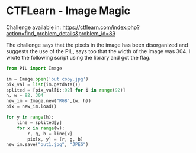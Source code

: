 # CTFLearn - Image Magic

Challenge available in: https://ctflearn.com/index.php?action=find_problem_details&problem_id=89

The challenge says that the pixels in the image has been disorganized and suggests the use of the PIL, says too that the width of the image was 304. I wrote the following script using the library and got the flag.

```python
from PIL import Image

im = Image.open('out copy.jpg')
pix_val = list(im.getdata())
splited = [pix_val[i::92] for i in range(92)]
h, w = 92, 304
new_im = Image.new("RGB",(w, h))
pix = new_im.load()

for y in range(h):
    line = splited[y]
    for x in range(w):
        r, g, b = line[x]
        pix[x, y] = (r, g, b)
new_im.save("out1.jpg", "JPEG")
```

